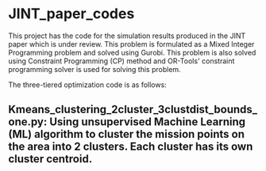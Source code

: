 # JINT_paper_codes

This project has the code for the simulation results produced in the JINT paper which is under review. This problem is formulated as a Mixed Integer Programming problem and solved using Gurobi. This problem is also solved using Constraint Programming (CP) method and OR-Tools' constraint programming solver is used for solving this problem.

The three-tiered optimization code is as follows:

## Kmeans_clustering_2cluster_3clustdist_bounds_one.py: Using unsupervised Machine Learning (ML) algorithm to cluster the mission points on the area into 2 clusters. Each cluster has its own cluster centroid.

